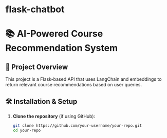 # flask-chatbot
# 📚 AI-Powered Course Recommendation System

## 📌 Project Overview
This project is a Flask-based API that uses LangChain and embeddings to return relevant course recommendations based on user queries.

## 🛠 Installation & Setup
1. **Clone the repository** (if using GitHub):
   ```bash
   git clone https://github.com/your-username/your-repo.git
   cd your-repo
